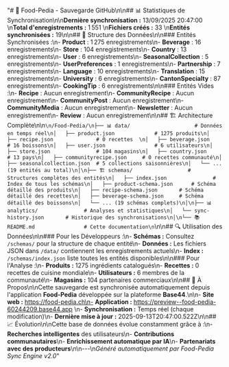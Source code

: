 "# 🍔 Food-Pedia - Sauvegarde GitHub\n\n## 📊 Statistiques de Synchronisation\n\n**Dernière synchronisation :** 13/09/2025 20:47:00  \n**Total d'enregistrements :** 1 551  \n**Fichiers créés :** 33  \n**Entités synchronisées :** 19\n\n## 📁 Structure des Données\n\n### Entités Synchronisées :\n- **Product** : 1 275 enregistrements\n- **Beverage** : 16 enregistrements\n- **Store** : 104 enregistrements\n- **Country** : 13 enregistrements\n- **User** : 6 enregistrements\n- **SeasonalCollection** : 5 enregistrements\n- **UserPreferences** : 1 enregistrements\n- **Partnership** : 7 enregistrements\n- **Language** : 10 enregistrements\n- **Translation** : 15 enregistrements\n- **University** : 6 enregistrements\n- **CantonSpecialty** : 87 enregistrements\n- **CookingTip** : 6 enregistrements\n\n### Entités Vides :\n- **Recipe** : Aucun enregistrement\n- **CommunityRecipe** : Aucun enregistrement\n- **CommunityPost** : Aucun enregistrement\n- **CommunityMedia** : Aucun enregistrement\n- **Newsletter** : Aucun enregistrement\n- **Review** : Aucun enregistrement\n\n## 🏗️ Architecture Complète\n\n```\n/Food-Pedia/\n├── 📊 data/                     # Données en temps réel\n│   ├── product.json             # 1275 produits\n│   ├── recipe.json              # 0 recettes  \n│   ├── beverage.json            # 16 boissons\n│   ├── user.json                # 6 utilisateurs\n│   ├── store.json               # 104 magasins\n│   ├── country.json             # 13 pays\n│   ├── communityrecipe.json     # 0 recettes communauté\n│   ├── seasonalcollection.json  # 5 collections saisonnières\n│   └── ... (19 entités au total)\n│\n├── 🏗️ schemas/                  # Structures complètes des entités\n│   ├── index.json               # Index de tous les schémas\n│   ├── product-schema.json      # Schéma détaillé des produits\n│   ├── recipe-schema.json       # Schéma détaillé des recettes\n│   ├── beverage-schema.json     # Schéma détaillé des boissons\n│   └── ... (19 schémas complets)\n│\n├── 📊 analytics/               # Analyses et statistiques\n│   └── sync-history.json       # Historique des synchronisations\n│\n└── 📚 README.md                # Cette documentation\n```\n\n## 🔍 Utilisation des Données\n\n### Pour les Développeurs :\n- **Schémas :** Consultez `/schemas/` pour la structure de chaque entité\n- **Données :** Les fichiers JSON dans `/data/` contiennent les enregistrements actuels\n- **Index :** `/schemas/index.json` liste toutes les entités disponibles\n\n### Pour l'Analyse :\n- **Produits :** 1275 ingrédients catalogués\n- **Recettes :** 0 recettes de cuisine mondiale\n- **Utilisateurs :** 6 membres de la communauté\n- **Magasins :** 104 partenaires commerciaux\n\n## 🚀 À Propos\n\nCette sauvegarde est synchronisée automatiquement depuis l'application **Food-Pedia** développée sur la plateforme **Base44**.\n\n- **Site web :** https://food-pedia.ch\n- **Application :** https://preview--food-pedia-60244209.base44.app  \n- **Synchronisation :** Temps réel (chaque modification)\n- **Dernière mise à jour :** 2025-09-13T20:47:00.522Z\n\n## 📈 Évolution\n\nCette base de données évolue constamment grâce à :\n- **Recherches intelligentes** des utilisateurs\n- **Contributions communautaires**\n- **Enrichissement automatique par IA**\n- **Partenariats avec des producteurs**\n\n---\n*Généré automatiquement par Food-Pedia Sync Engine v2.0*"